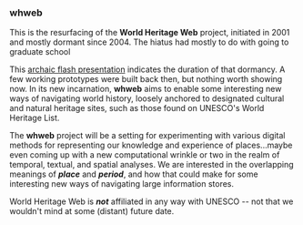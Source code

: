 ### whweb

This is the resurfacing of the **World Heritage Web** project, initiated in 2001 and mostly dormant since 2004. The hiatus had mostly to do with going to graduate school

This [archaic flash presentation](http://worldheritageweb.org) indicates the duration of that dormancy. A few working prototypes were built back then, but nothing worth showing now. In its new incarnation, __whweb__ aims to enable some interesting new ways of navigating world history, loosely anchored to designated cultural and natural heritage sites, such as those found on UNESCO's World Heritage List.

The __whweb__ project will be a setting for experimenting with various digital methods for representing our knowledge and experience of places...maybe even coming up with a new computational wrinkle or two in the realm of temporal, textual, and spatial analyses. We are interested in the overlapping meanings of _**place**_ and _**period**_, and how that could make for some interesting new ways of navigating large information stores.

World Heritage Web is _**not**_ affiliated in any way with UNESCO -- not that we wouldn't mind at some (distant) future date.
